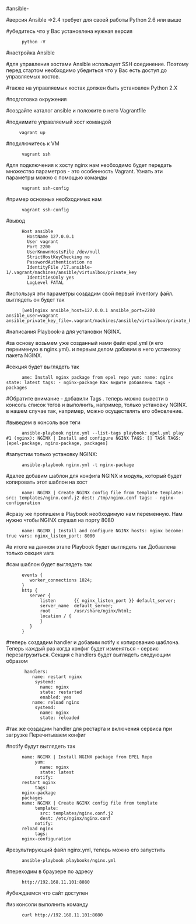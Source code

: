 #ansible-
          
#версия Ansible  =>2.4 требует для своей работы Python 2.6 или выше
          
#убедитесь что у Вас установлена нужная версия

          python -V

#настройка Ansible

#для управления хостами Ansible использует SSH соединение. Поэтому перед стартом необходимо убедиться что у Вас есть доступ до управляемых хостов.

#также на управляемых хостах должен быть установлен Python 2.X

#подготовка окружения

#создайте каталог ansible и положите в него Vagrantfile

#поднимите управляемый хост командой 

         vagrant up

#подключитесь к VM

          vagrant ssh

#для подключения к хосту nginx нам необходимо будет передать множество параметров - это особенность Vagrant. Узнать эти параметры можно с помощью команды
 
          vagrant ssh-config

#пример основных необходимых нам

          vagrant ssh-config

#вывод

          Host ansible
            HostName 127.0.0.1
            User vagrant
            Port 2200
            UserKnownHostsFile /dev/null
            StrictHostKeyChecking no
            PasswordAuthentication no
            IdentityFile /17.ansible-1/.vagrant/machines/ansible/virtualbox/private_key
            IdentitiesOnly yes
            LogLevel FATAL

#используя эти параметры создадим свой первый inventory файл. выглядеть он будет так

          [web]nginx ansible_host=127.0.0.1 ansible_port=2200 ansible_user=vagrant ansible_private_key_file=.vagrant/machines/ansible/virtualbox/private_key

#написания Playbook-а для установки NGINX.

#за основу возьмем уже созданный нами файл epel.yml (я его переименую в nginx.yml). и первым делом добавим в него установку пакета NGINX. 

#секция будет выглядеть так

          ame: Install nginx package from epel repo yum: name: nginx state: latest tags: - nginx-package Как видите добавлены tags - packages 

#Обратите внимание - добавили Tags . теперь можно вывести в консоль список тегов и выполнить, например, только установку NGINX. в нашем случае так, например, можно осуществлять его обновление.

#выведем в консоль все теги

          ansible-playbook nginx.yml --list-tags playbook: epel.yml play #1 (nginx): NGINX | Install and configure NGINX TAGS: [] TASK TAGS: [epel-package, nginx-package, packages]

#запустим только установку NGINX:

          ansible-playbook nginx.yml -t nginx-package

#далее добавим шаблон для конфига NGINX и модуль, который будет копировать этот шаблон на хост

          name: NGINX | Create NGINX config file from template template: src: templates/nginx.conf.j2 dest: /tmp/nginx.conf tags: - nginx-configuration 

#сразу же пропишем в Playbook необходимую нам переменную. Нам нужно чтобы NGINX слушал на порту 8080

          name: NGINX | Install and configure NGINX hosts: nginx become: true vars: nginx_listen_port: 8080

#в итоге на данном этапе Playbook будет выглядеть так Добавлена только секция vars

#сам шаблон будет выглядеть так

          events {
             worker_connections 1024;
          }
          http {
             server {
                 listen       {{ nginx_listen_port }} default_server;
                 server_name  default_server;
                 root         /usr/share/nginx/html;
                 location / {
                 }
             }
          }


#теперь создадим handler и добавим notify к копированию шаблона. Теперь каждый раз когда конфиг будет изменяться - сервис перезагрузиться. Секция с handlers будет выглядеть следующим образом

           handlers:
              name: restart nginx
               systemd:
                 name: nginx
                 state: restarted
                 enabled: yes
              name: reload nginx
               systemd:
                 name: nginx
                 state: reloaded

#так же создадим handler для рестарта и включения сервиса при загрузке Перечитываем конфиг 

#notify будут выглядеть так
 
          name: NGINX | Install NGINX package from EPEL Repo
               yum:
                 name: nginx
                 state: latest
               notify:
          restart nginx
               tags:
          nginx-package
          packages
          name: NGINX | Create NGINX config file from template
               template:
                 src: templates/nginx.conf.j2
                 dest: /etc/nginx/nginx.conf
               notify:
          reload nginx
               tags:
          nginx-configuration

#результирующий файл nginx.yml, теперь можно его запустить

          ansible-playbook playbooks/nginx.yml

#переходим в браузере по адресу 

          http://192.168.11.101:8080

#убеждаемся что сайт доступен

#из консоли выполнить команду

          curl http://192.168.11.101:8080
